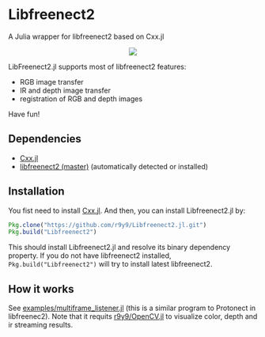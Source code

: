 # Libfreenect2

A Julia wrapper for libfreenect2 based on Cxx.jl

<div align="center"><img src="examples/depth_streaming_example.gif"></div>

LibFreenect2.jl supports most of libfreenect2 features:

- RGB image transfer
- IR and depth image transfer
- registration of RGB and depth images

Have fun!

## Dependencies

- [Cxx.jl](https://github.com/Keno/Cxx.jl)
- [libfreenect2 (master)](https://github.com/OpenKinect/libfreenect2) (automatically detected or installed)

## Installation

You fist need to install [Cxx.jl](https://github.com/Keno/Cxx.jl). And then, you can install Libfreenect2.jl by:

```jl
Pkg.clone("https://github.com/r9y9/Libfreenect2.jl.git")
Pkg.build("Libfreenect2")
```

This should install Libfreenect2.jl and resolve its binary dependency property. If you do not have libfreenect2 installed, `Pkg.build("Libfreenect2")` will try to install latest libfreenect2.

## How it works

See [examples/multiframe_listener.jl](examples/multiframe_listener.jl) (this is a similar program to Protonect in libfreenec2). Note that it requits [r9y9/OpenCV.jl](https://github.com/r9y9/OpenCV.jl) to visualize color, depth and ir streaming results.
